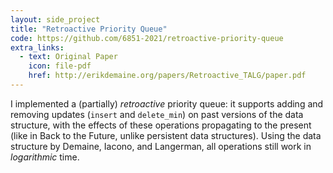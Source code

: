 ```yaml
---
layout: side_project
title: "Retroactive Priority Queue"
code: https://github.com/6851-2021/retroactive-priority-queue
extra_links:
  - text: Original Paper
    icon: file-pdf
    href: http://erikdemaine.org/papers/Retroactive_TALG/paper.pdf
---
```

I implemented a (partially) *retroactive* priority queue: it supports adding and
removing updates (`insert` and `delete_min`) on past versions of the data
structure, with the effects of these operations propagating to the present (like in
Back to the Future, unlike persistent data structures).
Using the data structure by Demaine, Iacono, and Langerman, all operations
still work in *logarithmic* time.



